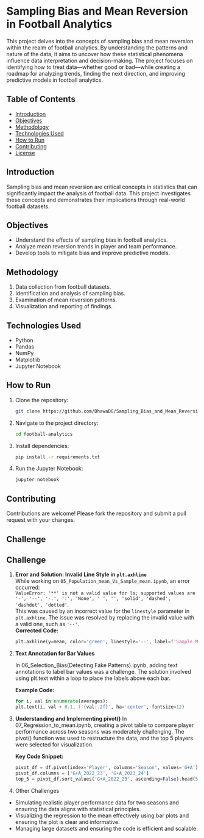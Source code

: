 # Sampling Bias and Mean Reversion in Football Analytics

This project delves into the concepts of sampling bias and mean reversion within the realm of football analytics. By understanding the patterns and nature of the data, it aims to uncover how these statistical phenomena influence data interpretation and decision-making. The project focuses on identifying how to treat data—whether good or bad—while creating a roadmap for analyzing trends, finding the next direction, and improving predictive models in football analytics.

## Table of Contents
- [Introduction](#introduction)
- [Objectives](#objectives)
- [Methodology](#methodology)
- [Technologies Used](#technologies-used)
- [How to Run](#how-to-run)
- [Contributing](#contributing)
- [License](#license)

## Introduction
Sampling bias and mean reversion are critical concepts in statistics that can significantly impact the analysis of football data. This project investigates these concepts and demonstrates their implications through real-world football datasets.

## Objectives
- Understand the effects of sampling bias in football analytics.
- Analyze mean reversion trends in player and team performance.
- Develop tools to mitigate bias and improve predictive models.

## Methodology
1. Data collection from football datasets.
2. Identification and analysis of sampling bias.
3. Examination of mean reversion patterns.
4. Visualization and reporting of findings.

## Technologies Used
- Python
- Pandas
- NumPy
- Matplotlib
- Jupyter Notebook

## How to Run
1. Clone the repository:
    ```bash
    git clone https://github.com/DhawaDG/Sampling_Bias_and_Mean_Reversion_in_Football_Analytics
    ```
2. Navigate to the project directory:
    ```bash
    cd football-analytics
    ```
3. Install dependencies:
    ```bash
    pip install -r requirements.txt
    ```
4. Run the Jupyter Notebook:
    ```bash
    jupyter notebook
    ```

## Contributing
Contributions are welcome! Please fork the repository and submit a pull request with your changes.

## Challenge
## Challenge

1. **Error and Solution: Invalid Line Style in `plt.axhline`**  
   While working on `05_Population_mean_Vs_Sample_mean.ipynb`, an error occurred:  
   `ValueError: '**' is not a valid value for ls; supported values are '-', '--', '-.', ':', 'None', ' ', '', 'solid', 'dashed', 'dashdot', 'dotted'`.  
   This was caused by an incorrect value for the `linestyle` parameter in `plt.axhline`. The issue was resolved by replacing the invalid value with a valid one, such as `'--'`.  
   **Corrected Code:**  
   ```python
   plt.axhline(y=mean, color='green', linestyle='--', label=f'Sample Mean: {mean:.2f}')

2. **Text Annotation for Bar Values**

    In 06_Selection_Bias(Detecting Fake Patterns).ipynb, adding text annotations to label bar values was a challenge. The solution involved using plt.text within a loop to place the labels above each bar.
   
    **Example Code:**
    ```python
    for i, val in enumerate(averages):
    plt.text(i, val + 0.1, f'{val:.2f}', ha='center', fontsize=12)

 3. **Understanding and Implementing pivot()**
   In 07_Regression_to_mean.ipynb, creating a pivot table to compare player performance across two seasons was moderately challenging. The pivot() function was used to restructure the data, and the top 5 players were selected for visualization.

    **Key Code Snippet:**
    ```python
    pivot_df = df.pivot(index='Player', columns='Season', values='G+A').dropna()
    pivot_df.columns = ['G+A_2022_23', 'G+A_2023_24']
    top_5 = pivot_df.sort_values('G+A_2022_23', ascending=False).head(5)

5. Other Challenges

- Simulating realistic player performance data for two seasons and ensuring the data aligns with statistical principles.
- Visualizing the regression to the mean effectively using bar plots and ensuring the plot is clear and informative.
- Managing large datasets and ensuring the code is efficient and scalable.

